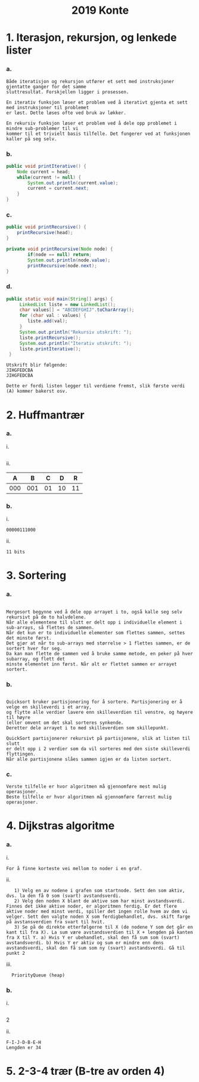 <h1 align="center">2019 Konte</h1>

# 1. Iterasjon, rekursjon, og lenkede lister

### a.

    Både iteratisjon og rekursjon utfører et sett med instruksjoner gjentatte ganger for det samme
    sluttresultat. Forskjellen ligger i prosessen.

    En iterativ funksjon løser et problem ved å iterativt gjenta et sett med instruksjoner til problemet
    er løst. Dette løses ofte ved bruk av løkker.
    
    En rekursiv funksjon løser et problem ved å dele opp problemet i mindre sub-problemer til vi 
    kommer til et trivielt basis tilfelle. Det fungerer ved at funksjonen kaller på seg selv.
    
### b.

```java
public void printIterative() {
    Node current = head;
    while(current != null) {
        System.out.println(current.value);
        current = current.next;
    }
}
```
    
### c.

```java
public void printRecursive() {
    printRecursive(head);
}

private void printRecursive(Node node) {
        if(node == null) return;
        System.out.println(node.value);
        printRecursive(node.next);
}

```

### d.

```java
public static void main(String[] args) {
     LinkedList liste = new LinkedList();
     char values[] = "ABCDEFGHIJ".toCharArray();
     for (char val : values) {
        liste.add(val);
     }
     System.out.println("Rekursiv utskrift: ");
     liste.printRecursive();
     System.out.println("Iterativ utskrift: ");
     liste.printIterative();
 }

```

    Utskrift blir følgende:
    JIHGFEDCBA
    JIHGFEDCBA
    
    Dette er fordi listen legger til verdiene fremst, slik første verdi (A) kommer bakerst osv.

# 2. Huffmantrær

### a.
i.
<p align="center">
    <img src="img.png" style="width: auto;" alt="">
</p>

ii.

| A   | B   | C  | D  | R  |
|-----|-----|----|----|----|
| 000 | 001 | 01 | 10 | 11 |

### b.
i.
    
    00000111000

ii.

    11 bits

# 3. Sortering

### a.

<p align="center">
    <img src="img_1.png" style="width: auto;" alt="">
</p>

    Mergesort begynne ved å dele opp arrayet i to, også kalle seg selv rekursivt på de to halvdelene.
    Når alle elementene til slutt er delt opp i individuelle element i sub-arrays, så flettes de sammen.
    Når det kun er to individuelle elementer som flettes sammen, settes det minste først.
    Det gjør at når to sub-arrays med størrelse > 1 flettes sammen, er de sortert hver for seg.
    Da kan man flette de sammen ved å bruke samme metode, en peker på hver subarray, og flett det
    minste elementet inn først. Når alt er flettet sammen er arrayet sortert.

### b.

<p align="center">
    <img src="img_2.png" style="width: auto;" alt="">
</p>

    Quicksort bruker partisjonering for å sortere. Partisjonering er å velge en skilleverdi i et array, 
    og flytte alle verdier lavere enn skilleverdien til venstre, og høyere til høyre 
    (eller omvent om det skal sorteres synkende. 
    Deretter dele arrayet i to med skilleverdien som skillepunkt. 

    QuickSort partisjonerer rekursivt på partisjonene, slik at listen til slutt
    er delt opp i 2 verdier som da vil sorteres med den siste skilleverdi flyttingen.
    Når alle partisjonene slåes sammen igjen er da listen sortert.

### c.

    Verste tilfelle er hvor algoritmen må gjennomføre mest mulig operasjoner.
    Beste tilfelle er hvor algoritmen må gjennomføre færrest mulig operasjoner.

# 4. Dijkstras algoritme

### a. 

i.

    For å finne korteste vei mellom to noder i en graf.

ii. 
```
   1) Velg en av nodene i grafen som startnode. Sett den som aktiv, dvs. la den få 0 som (svart) avstandsverdi.
   2) Velg den noden X blant de aktive som har minst avstandsverdi. Finnes det ikke aktive noder, er algoritmen ferdig. Er det flere aktive noder med minst verdi, spiller det ingen rolle hvem av dem vi velger. Sett den valgte noden X som ferdigbehandlet, dvs. skift farge på avstansverdien fra svart til hvit.
   3) Se på de direkte etterfølgerne til X (de nodene Y som det går en kant til fra X). La sum være avstandsverdien til X + lengden på kanten fra X til Y. a) Hvis Y er ubehandlet, skal den få sum som (svart) avstandsverdi. b) Hvis Y er aktiv og sum er mindre enn dens avstandsverdi, skal den få sum som ny (svart) avstandsverdi. Gå til punkt 2
```

iii. 

      PriorityQueue (heap)
   

### b.

i.

<p align="center">
    <img src="img_3.png" style="width: auto;" alt="">
</p>2

ii.

    F-I-J-D-B-E-H
    Lengden er 34

# 5. 2-3-4 trær (B-tre av orden 4)

    